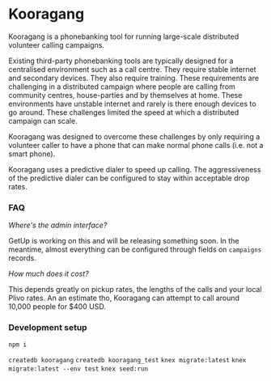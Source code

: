 # Kooragang

Kooragang is a phonebanking tool for running large-scale distributed volunteer calling campaigns.

Existing third-party phonebanking tools are typically designed for a centralised environment such as a call centre. They require stable internet and secondary devices. They also require training. These requirements are challenging in a distributed campaign where people are calling from community centres, house-parties and by themselves at home. These environments have unstable internet and rarely is there enough devices to go around. These challenges limited the speed at which a distributed campaign can scale.

Kooragang was designed to overcome these challenges by only requiring a volunteer caller to have a phone that can make normal phone calls (i.e. not a smart phone). 

Kooragang uses a predictive dialer to speed up calling. The aggressiveness of the predictive dialer can be configured to stay within acceptable drop rates. 


### FAQ

*Where's the admin interface?*

GetUp is working on this and will be releasing something soon. In the meantime, almost everything can be configured through fields on `campaigns` records.

*How much does it cost?*

This depends greatly on pickup rates, the lengths of the calls and your local Plivo rates. An an estimate tho, Kooragang can attempt to call around 10,000 people for $400 USD.


### Development setup

`npm i`

`createdb kooragang`
`createdb kooragang_test`
`knex migrate:latest`
`knex migrate:latest --env test`
`knex seed:run`
